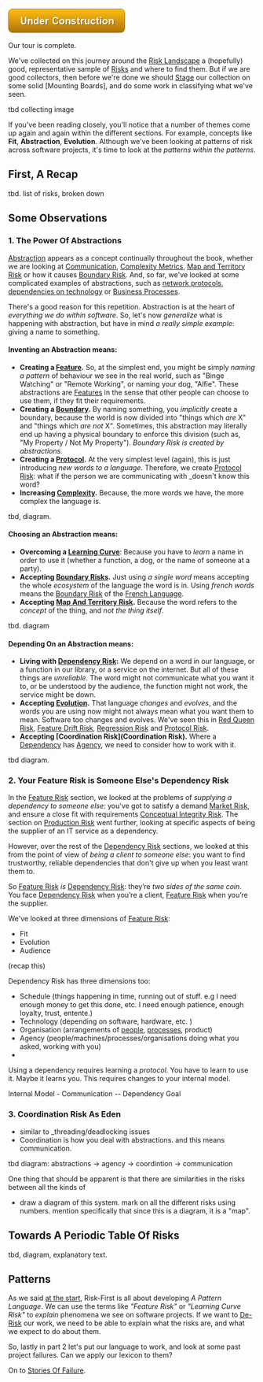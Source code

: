 ![Under Construction](images/state/uc.png)

Our tour is complete.  

We've collected on this journey around the [Risk Landscape](Risk-Landscape) a (hopefully) good, representative sample of [Risks](Glossary#Risk) and where to find them.  But if we are good collectors, then before we're done we should [Stage]() our collection on some solid [Mounting Boards], and do some work in classifying what we've seen.

tbd collecting image

If you've been reading closely, you'll notice that a number of themes come up again and again within the different sections.   For example, concepts like **Fit**, **Abstraction**, **Evolution**.  Although we've been looking at patterns of risk across software projects, it's time to look at the _patterns within the patterns_. 

## First, A Recap

tbd.  list of risks, broken down

## Some Observations

### 1. The Power Of Abstractions

[Abstraction](Glossary#abstraction) appears as a concept continually throughout the book, whether we are looking at [Communication](Communication-Risk), [Complexity Metrics](Complexity-Risk#kolmogorov-complexity), [Map and Territory Risk](Map-And-Territory-Risk) or how it causes [Boundary Risk](Boundary-Risk).  And, so far, we've looked at some complicated examples of abstractions, such as [network protocols](Communication-Risk#network), [dependencies on technology](Software-Dependency-Risk#software-tools) or [Business Processes](Process-Risk#the-purpose-of-process).

There's a good reason for this repetition.   Abstraction is at the heart of _everything we do within software_.  So, let's now _generalize_ what is happening with abstraction, but have in mind _a really simple example_:  giving a name to something.

#### Inventing an Abstraction means:  

- **Creating a [Feature](Feature-Risk).**  So, at the simplest end, you might be simply _naming a pattern_ of behaviour we see in the real world, such as "Binge Watching" or "Remote Working", or naming your dog, "Alfie".  These abstractions are [Features]() in the sense that other people can choose to use them, if they fit their requirements.
 - **Creating a [Boundary](Boundary-Risk).**  By naming something, you _implicitly_ create a boundary, because the world is now divided into "things which _are_ X" and "things which _are not_ X".   Sometimes, this abstraction may literally end up having a physical boundary to enforce this division (such as, "My Property / Not My Property"). _Boundary Risk is created by abstractions._
 - **Creating a [Protocol](Communication-Risk#protocol).**  At the very simplest level (again), this is just introducing _new words to a language_.   Therefore, we create [Protocol Risk](Communication-Risk#protocol-risk):  what if the person we are communicating with _doesn't know this word?  
 - **Increasing [Complexity]().** Because, the more words we have, the more complex the language is.
    
tbd, diagram.


#### Choosing an Abstraction means:

 - **Overcoming a [Learning Curve](Communication-Risk#learning-curve)**:  Because you have to _learn_ a name in order to use it (whether a function, a dog, or the name of someone at a party).
 - **Accepting [Boundary Risks](Boundary-Risk).**  Just using _a single word_ means accepting the whole _ecosystem_ of the language the word is in.  Using _french words_ means the [Boundary Risk]() of the [French Language](). 
 - **Accepting [Map And Territory Risk]().** Because the word refers to the _concept_ of the thing, and _not the thing itself_.

tbd. diagram

#### Depending On an Abstraction means:

 - **Living with [Dependency Risk]():**  We depend on a word in our language, or a function in our library, or a service on the internet.  But all of these things are _unreliable_.  The word might not communicate what you want it to, or be understood by the audience, the function might not work, the service might be down.
 - **Accepting [Evolution]().** That language _changes_ and _evolves_, and the words you are using now might not always mean what you want them to mean.  Software too changes and evolves.  We've seen this in [Red Queen Risk](), [Feature Drift Risk](), [Regression Risk]() and [Protocol Risk]().
 - **Accepting [Coordination Risk](Coordination Risk).**  Where a [Dependency]() has [Agency](), we need to consider how to work with it.
 
 tbd diagram.

### 2. Your Feature Risk is Someone Else's Dependency Risk

In the [Feature Risk](Feature-Risk) section, we looked at the problems of _supplying a dependency to someone else_:  you've got to satisfy a demand [Market Risk](), and ensure a close fit with requirements [Conceptual Integrity Risk]().  The section on [Production Risk]() went further, looking at specific aspects of being the supplier of an IT service as a dependency.  

However, over the rest of the [Dependency Risk](Dependency-Risk) sections, we looked at this from the point of view of _being a client to someone else_:  you want to find trustworthy, reliable dependencies that don't give up when you least want them to.

So [Feature Risk](Feature-Risk) _is_ [Dependency Risk](Dependency-Risk):  they’re _two sides of the same coin_.  You face [Dependency Risk]() when you’re a client, [Feature Risk]() when you’re the supplier.   

We've looked at three dimensions of [Feature Risk]():
  - Fit
  - Evolution
  - Audience
  
(recap this)  
  
Dependency Risk has three dimensions too:

- Schedule (things happening in time, running out of stuff.  e.g I need enough money to get this done, etc.  I need enough patience, enough loyalty, trust, entente.)
- Technology (depending on software, hardware, etc.  )
- Organisation (arrangements of [people](), [processes](), product)
- Agency (people/machines/processes/organisations doing what you asked, working with you)
- 

Using a dependency requires learning a _protocol_.    You have to learn to use it.  Maybe it learns you.  This requires changes to your internal model.  


Internal Model      - Communication --  Dependency
   Goal 

### 3.  Coordination Risk As Eden

- similar to _threading/deadlocking issues 
- Coordination is how you deal with abstractions.  and this means communication.

tbd diagram: abstractions -> agency -> coordintion -> communication

One thing that should be apparent is that there are similarities in the risks between all the kinds of

- draw a diagram of this system.  mark on all the different risks using numbers.  mention specifically that since this is a diagram, it is a "map".

## Towards A Periodic Table Of Risks

tbd, diagram, explanatory text.

## Patterns

As we said [at the start](A-Pattern-Language), Risk-First is all about developing _A Pattern Language_.  We can use the terms like _"Feature Risk"_ or _"Learning Curve Risk"_ to _explain_ phenomena we see on software projects.   If we want to [De-Risk](De-Risking) our work, we need to be able to explain what the risks are, and what we expect to do about them.

So, lastly in part 2 let's put our language to work, and look at some past project failures.  Can we apply our lexicon to them?  

On to [Stories Of Failure](Stories-Of-Failure).
